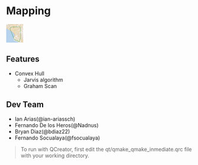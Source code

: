 # Mapping

<img src="img/hull.png" height="50">

## Features 
* Convex Hull   
    - Jarvis algorithm
    - Graham Scan 

## Dev Team
- Ian Arias(@ian-ariassch)
- Fernando De los Heros(@Nadnus)
- Bryan Diaz(@bdiaz22)
- Fernando Socualaya(@fsocualaya)  

> To run with QCreator, first edit the qt/qmake\_qmake\_inmediate.qrc file with your working directory.
